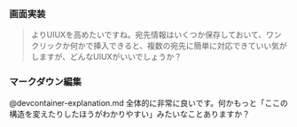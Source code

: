 ### 画面実装

> よりUIUXを高めたいですね。宛先情報はいくつか保存しておいて、ワンクリックか何かで挿入できると、複数の宛先に簡単に対応できていい気がしますが、どんなUIUXがいいでしょうか？



### マークダウン編集
@devcontainer-explanation.md 全体的に非常に良いです。何かもっと「ここの構造を変えたりしたほうがわかりやすい」みたいなことありますか？